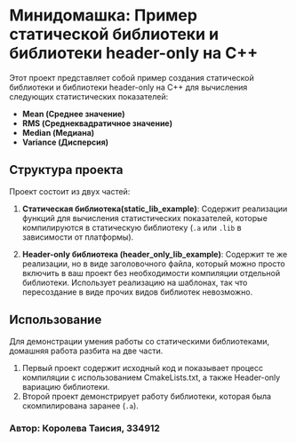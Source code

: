 # Минидомашка: Пример статической библиотеки и библиотеки header-only на C++

Этот проект представляет собой пример создания статической библиотеки и библиотеки header-only на C++ для вычисления следующих статистических показателей:

- **Mean (Среднее значение)**
- **RMS (Среднеквадратичное значение)**
- **Median (Медиана)**
- **Variance (Дисперсия)**

## Структура проекта

Проект состоит из двух частей:

1. **Статическая библиотека(static_lib_example)**: Содержит реализации функций для вычисления статистических показателей, которые компилируются в статическую библиотеку (`.a` или `.lib` в зависимости от платформы).

2. **Header-only библиотека (header_only_lib_example)**: Содержит те же реализации, но в виде заголовочного файла, который можно просто включить в ваш проект без необходимости компиляции отдельной библиотеки. Использует реализацию на шаблонах, так что пересоздание в виде прочих видов библиотек невозможно.

## Использование
Для демонстрации умения работы со статическими библиотеками, домашняя работа разбита на две части.
1. Первый проект содержит исходный код и показывает процесс компиляции с использованием CmakeLists.txt, а также Header-only
вариацию библиотеки.
2. Второй проект демонстрирует работу библиотеки, которая была скомпилирована заранее (`.a`).


### Автор: Королева Таисия, 334912